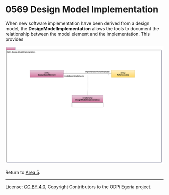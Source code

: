 <!-- SPDX-License-Identifier: CC-BY-4.0 -->
<!-- Copyright Contributors to the ODPi Egeria project. -->

# 0569 Design Model Implementation

When new software implementation have been derived from
a design model, the **DesignModelImplementation**
allows the tools to document the relationship between the model element
and the implementation.  This provides


![UML](0569-Design-Model-Implementation.png)

Return to [Area 5](Area-5-models.md).

----
License: [CC BY 4.0](https://creativecommons.org/licenses/by/4.0/),
Copyright Contributors to the ODPi Egeria project.